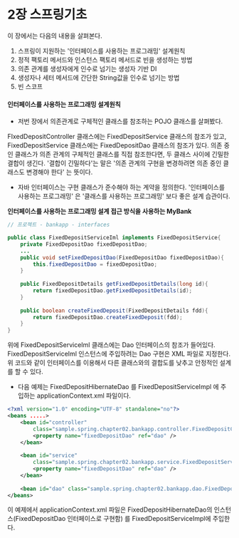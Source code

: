 # 2장 스프링기초

이 장에서는 다음의 내용을 살펴본다.

1.  스프링이 지원하는 '인터페이스를 사용하는 프로그래밍' 설계원칙
2. 정적 팩토리 메서드와 인스턴스 팩토리 메서드로 빈을 생성하는 방법
3. 의존 관계를 생성자에게 인수로 넘기는 생성자 기반 DI
4. 생성자나 세터 메서드에 간단한 String값을 인수로 넘기는 방법
5. 빈 스코프



#### 인터페이스를 사용하는 프로그래밍 설계원칙

-  저번 장에서 의존관계로 구체적인 클래스를 참조하는 POJO 클래스를 살펴봤다. 

FIxedDepositController 클래스에는 FixedDepositService 클래스의 참조가 있고, FixedDepositService 클래스에는 FixedDepositDao 클래스의 참조가 있다. 의존 중인 클래스가 의존 관계의 구체적인 클래스를 직접 참조한다면, 두 클래스 사이에 긴밀한 결합이 생긴다. '결합이 긴밀하다'는 말은 '의존 관계의 구현을 변경하려면 의존 중인 클래스도 변경해야 한다' 는 뜻이다.



- 자바 인터페이스는 구현 클래스가 준수해야 하는 계약을 정의한다. '인터페이스를 사용하는 프로그래밍' 은 '클래스를 사용하는 프로그래밍' 보다 좋은 설계 습관이다.



**인터페이스를 사용하는 프로그래밍 설계 접근 방식을 사용하는 MyBank**



```java
// 프로젝트 - bankapp - interfaces

public class FixedDepositServiceIml implements FixedDepositService{
    private FixedDepositDao fixedDepositDao;
    ...
    public void setFixedDepositDao(FixedDepositDao fixedDepositDao){
        this.fixedDepositDao = fixedDepositDao;
    }
    
    public FixedDepositDetails getFixedDepositDetails(long id){
        return fixedDepositDao.getFixedDepositDetails(id);
    }
    
    public boolean createFixedDeposit(FixedDepositDetails fdd){
        return fixedDepositDao.createFixedDeposit(fdd);
    }
}
```

위에 FixedDepositServiceIml 클래스에는 Dao 인터페이스의 참조가 들어있다. FixedDepositServiceIml 인스턴스에 주입하려는 Dao 구현은 XML 파일로 지정한다. 위 코드와 같이 인터페이스를 이용해서 다른 클래스와의 결합도를 낮추고 안정적인 설계를 할 수 있다.



- 다음 예제는 FixedDepositHibernateDao 를 FixedDepositServiceImpl 에 주입하는 applicationContext.xml 파일이다.

```xml
<?xml version="1.0" encoding="UTF-8" standalone="no"?>
<beans .....>
	<bean id="controller"
        class="sample.spring.chapter02.bankapp.controller.FixedDepositControllerImpl">
    	<property name="fixedDepositDao" ref="dao" />
    </bean>
    
    <bean id="service"
        class="sample.spring.chapter02.bankapp.service.FixedDepositServiceImpl">
    	<property name="fixedDepositDao" ref="dao" />
    </bean>
    
    <bean id="dao" class="sample.spring.chapter02.bankapp.dao.FixedDepositHibernateDao"/>
</beans>
```

이 예제에서 applicationContext.xml 파일은 FixedDepositHibernateDao의 인스턴스(FixedDepositDao 인터페이스로 구현함) 를 FixedDepositServiceImpl에 주입한다.



